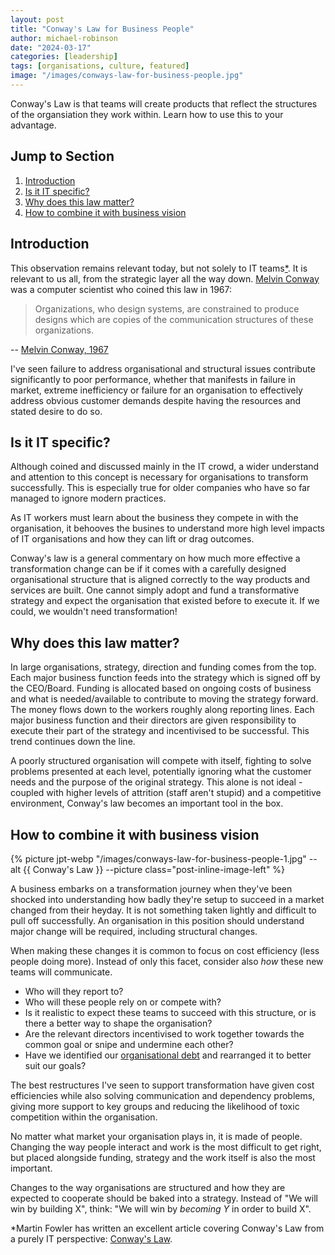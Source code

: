 ```yaml
---
layout: post
title: "Conway's Law for Business People"
author: michael-robinson
date: "2024-03-17"
categories: [leadership]
tags: [organisations, culture, featured]
image: "/images/conways-law-for-business-people.jpg"
---
```


Conway's Law is that teams will create products that reflect the structures of the organsiation they work within. Learn how to use this to your advantage.

## Jump to Section

1. [Introduction](#introduction)
2. [Is it IT specific?](#is-it-it-specific)
3. [Why does this law matter?](#why-does-this-law-matter)
4. [How to combine it with business vision](#how-to-combine-it-with-business-vision)

## Introduction

This observation remains relevant today, but not solely to IT teams[\*](#footnote). It is relevant to us all, from the strategic layer all the way down. [Melvin Conway](https://en.wikipedia.org/wiki/Melvin_Conway) was a computer scientist who coined this law in 1967:

> Organizations, who design systems, are constrained to produce designs which are copies of the communication structures of these organizations.

-- [Melvin Conway, 1967](https://www.melconway.com/Home/Committees_Paper.html)

I've seen failure to address organisational and structural issues contribute significantly to poor performance, whether that manifests in failure in market, extreme inefficiency or failure for an organisation to effectively address obvious customer demands despite having the resources and stated desire to do so.

## Is it IT specific?

Although coined and discussed mainly in the IT crowd, a wider understand and attention to this concept is necessary for organisations to transform successfully. This is especially true for older companies who have so far managed to ignore modern practices.

As IT workers must learn about the business they compete in with the organisation, it behooves the busines to understand more high level impacts of IT organisations and how they can lift or drag outcomes.

Conway's law is a general commentary on how much more effective a transformation change can be if it comes with a carefully designed organisational structure that is aligned correctly to the way products and services are built. One cannot simply adopt and fund a transformative strategy and expect the organisation that existed before to execute it. If we could, we wouldn't need transformation!

## Why does this law matter?

In large organisations, strategy, direction and funding comes from the top. Each major business function feeds into the strategy which is signed off by the CEO/Board. Funding is allocated based on ongoing costs of business and what is needed/available to contribute to moving the strategy forward. The money flows down to the workers roughly along reporting lines. Each major business function and their directors are given responsibility to execute their part of the strategy and incentivised to be successful. This trend continues down the line.

A poorly structured organisation will compete with itself, fighting to solve problems presented at each level, potentially ignoring what the customer needs and the purpose of the original strategy. This alone is not ideal - coupled with higher levels of attrition (staff aren't stupid) and a competitive environment, Conway's law becomes an important tool in the box.

## How to combine it with business vision

{% picture jpt-webp "/images/conways-law-for-business-people-1.jpg" --alt {{ Conway's Law }} --picture class="post-inline-image-left" %}

A business embarks on a transformation journey when they've been shocked into understanding how badly they're setup to succeed in a market changed from their heyday. It is not something taken lightly and difficult to pull off successfully. An organisation in this position should understand major change will be required, including structural changes.

When making these changes it is common to focus on cost efficiency (less people doing more). Instead of only this facet, consider also _how_ these new teams will communicate.

- Who will they report to?
- Who will these people rely on or compete with?
- Is it realistic to expect these teams to succeed with this structure, or is there a better way to shape the organisation?
- Are the relevant directors incentivised to work together towards the common goal or snipe and undermine each other?
- Have we identified our [organisational debt](/organisational-debt) and rearranged it to better suit our goals?

The best restructures I've seen to support transformation have given cost efficiencies while also solving communication and dependency problems, giving more support to key groups and reducing the likelihood of toxic competition within the organisation.

No matter what market your organisation plays in, it is made of people. Changing the way people interact and work is the most difficult to get right, but placed alongside funding, strategy and the work itself is also the most important.

Changes to the way organisations are structured and how they are expected to cooperate should be baked into a strategy. Instead of "We will win by building X", think: "We will win by _becoming Y_ in order to build X".

<span id="footnote">\*</span>Martin Fowler has written an excellent article covering Conway's Law from a purely IT perspective: [Conway's Law](https://martinfowler.com/bliki/ConwaysLaw.html).
